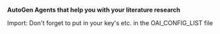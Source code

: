 **AutoGen Agents that help you with your literature research**

Import: Don't forget to put in your key's etc. in the OAI_CONFIG_LIST file
